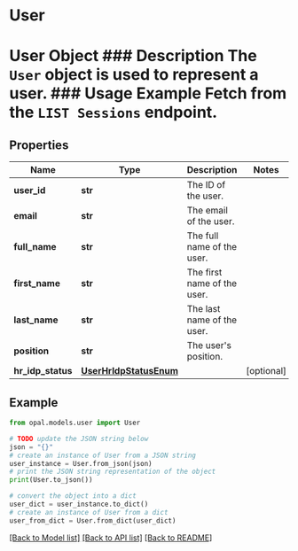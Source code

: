 # User

# User Object ### Description The `User` object is used to represent a user.  ### Usage Example Fetch from the `LIST Sessions` endpoint.

## Properties

Name | Type | Description | Notes
------------ | ------------- | ------------- | -------------
**user_id** | **str** | The ID of the user. | 
**email** | **str** | The email of the user. | 
**full_name** | **str** | The full name of the user. | 
**first_name** | **str** | The first name of the user. | 
**last_name** | **str** | The last name of the user. | 
**position** | **str** | The user&#39;s position. | 
**hr_idp_status** | [**UserHrIdpStatusEnum**](UserHrIdpStatusEnum.md) |  | [optional] 

## Example

```python
from opal.models.user import User

# TODO update the JSON string below
json = "{}"
# create an instance of User from a JSON string
user_instance = User.from_json(json)
# print the JSON string representation of the object
print(User.to_json())

# convert the object into a dict
user_dict = user_instance.to_dict()
# create an instance of User from a dict
user_from_dict = User.from_dict(user_dict)
```
[[Back to Model list]](../README.md#documentation-for-models) [[Back to API list]](../README.md#documentation-for-api-endpoints) [[Back to README]](../README.md)


